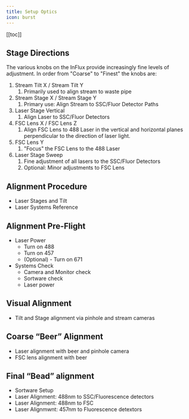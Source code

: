 ```yaml
---
title: Setup Optics
icon: burst
---
```




<!-- Reference Links -->
<!-- Usage -->
<!-- [img-label]: ./assets/filename.png -->
<!-- ![Caption Text][img-label] -->
<!-- Assets -->

<!-- URLs -->

<!-- End Ref Links -->

[[toc]]


## Stage Directions

The various knobs on the InFlux provide increasingly fine levels of adjustment. In order from "Coarse" to "Finest" the knobs are:

1.  Stream Tilt X / Stream Tilt Y
    1.  Primarily used to align stream to waste pipe
2.  Stream Stage X / Stream Stage Y
    1.  Primary use: Align Stream to SSC/Fluor Detector Paths
3.  Laser Stage Vertical
    1.  Align Laser to SSC/Fluor Detectors
4.  FSC Lens X / FSC Lens Z
    1.  Align FSC Lens to 488 Laser in the vertical and horizontal planes perpendicular to the direction of laser light.
5.  FSC Lens Y 
    1.  "Focus" the FSC Lens to the 488 Laser
6.  Laser Stage Sweep
    1.  Fine adjustment of all lasers to the SSC/Fluor Detectors
    2.  Optional: Minor adjustments to FSC Lens 

## Alignment Procedure

-   Laser Stages and Tilt
-   Laser Systems Reference

## Alignment Pre-Flight

-   Laser Power
    -   Turn on 488
    -   Turn on 457
    -   (Optional) - Turn on 671
-   Systems Check
    -   Camera and Monitor check 
    -   Sortware check
    -   Laser power

## Visual Alignment

-   Tilt and Stage alignment via pinhole and stream cameras

## Coarse “Beer” Alignment

-   Laser alignment with beer and pinhole camera
-   FSC lens alignment with beer

## Final “Bead” alignment

-   Sortware Setup
-   Laser Alignment: 488nm to SSC/Fluorescence detectors 
-   Laser Alignment: 488nm to FSC
-   Laser Alignmwnt: 457nm to Fluorescence detextors 




